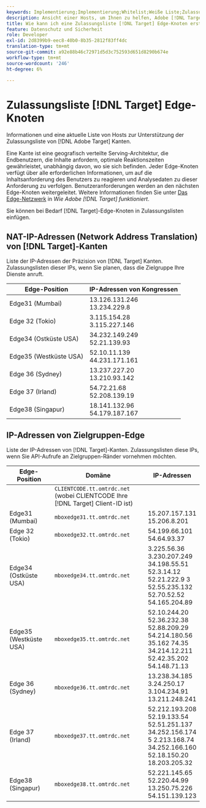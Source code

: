 ```yaml
---
keywords: Implementierung;Implementierung;Whitelist;Weiße Liste;Zulassungsliste;Zulassungsliste;Kante;Kanten
description: Ansicht einer Hosts, um Ihnen zu helfen, Adobe [!DNL Target] an den Kanten der Liste (geografisch verteilte Serving-Knoten, die optimale Reaktionszeiten für Endbenutzer gewährleisten).
title: Wie kann ich eine Zulassungsliste [!DNL Target] Edge-Knoten erstellen?
feature: Datenschutz und Sicherheit
role: Developer
exl-id: 2d8399b9-eec8-40b0-8b35-2812f83ff4dc
translation-type: tm+mt
source-git-commit: a92e88b46c72971d5d3c752593d651d8290b674e
workflow-type: tm+mt
source-wordcount: '246'
ht-degree: 6%

---
```


# Zulassungsliste [!DNL Target] Edge-Knoten

Informationen und eine aktuelle Liste von Hosts zur Unterstützung der Zulassungsliste von [!DNL Adobe Target] Kanten.

Eine Kante ist eine geografisch verteilte Serving-Architektur, die Endbenutzern, die Inhalte anfordern, optimale Reaktionszeiten gewährleistet, unabhängig davon, wo sie sich befinden. Jeder Edge-Knoten verfügt über alle erforderlichen Informationen, um auf die Inhaltsanforderung des Benutzers zu reagieren und Analysedaten zu dieser Anforderung zu verfolgen. Benutzeranforderungen werden an den nächsten Edge-Knoten weitergeleitet. Weitere Informationen finden Sie unter [Das Edge-Netzwerk](/help/c-intro/how-target-works.md#concept_0AE2ED8E9DE64288A8B30FCBF1040934) in *Wie Adobe [!DNL Target] funktioniert*.

Sie können bei Bedarf [!DNL Target]-Edge-Knoten in Zulassungslisten einfügen.

## NAT-IP-Adressen (Network Address Translation) von [!DNL Target]-Kanten

Liste der IP-Adressen der Präzision von [!DNL Target] Kanten. Zulassungslisten dieser IPs, wenn Sie planen, dass die Zielgruppe Ihre Dienste anruft.

| Edge-Position | IP-Adressen von Kongressen |
| --- | --- |
| Edge31 (Mumbai) | 13.126.131.246<br>13.234.229.8 |
| Edge 32 (Tokio) | 3.115.154.28<br>3.115.227.146 |
| Edge34 (Ostküste USA) | 34.232.149.249<br>52.21.139.93 |
| Edge35 (Westküste USA) | 52.10.11.139<br>44.231.171.161 |
| Edge 36 (Sydney) | 13.237.227.20<br>13.210.93.142 |
| Edge 37 (Irland) | 54.72.21.68<br>52.208.139.19 |
| Edge38 (Singapur) | 18.141.132.96<br>54.179.187.167 |

## IP-Adressen von Zielgruppen-Edge

Liste der IP-Adressen von [!DNL Target]-Kanten. Zulassungslisten diese IPs, wenn Sie API-Aufrufe an Zielgruppen-Ränder vornehmen möchten.

| Edge-Position | Domäne | IP-Adressen |
| --- | --- | --- |
|  | `CLIENTCODE.tt.omtrdc.net`<br>(wobei CLIENTCODE Ihre  [!DNL Target] Client-ID ist) |  |
| Edge31 (Mumbai) | `mboxedge31.tt.omtrdc.net` | 15.207.157.131<br>15.206.8.201 |
| Edge 32 (Tokio) | `mboxedge32.tt.omtrdc.net` | 54.199.66.101<br>54.64.93.37 |
| Edge34 (Ostküste USA) | `mboxedge34.tt.omtrdc.net` | 3.225.56.36<br>3.230.207.249<br>34.198.55.51<br>52.3.14.12<br>52.21.222.9 3<br>52.55.235.132<br>52.70.52.52<br>54.165.204.89 |
| Edge35 (Westküste USA) | `mboxedge35.tt.omtrdc.net` | 52.10.244.20<br>52.36.232.38<br>52.88.209.29<br>54.214.180.56<br>35.162 74.35<br>34.214.12.211<br>52.42.35.202<br>54.148.71.13 |
| Edge 36 (Sydney) | `mboxedge36.tt.omtrdc.net` | 13.238.34.185<br>3.24.250.17<br>3.104.234.91<br>13.211.248.241 |
| Edge 37 (Irland) | `mboxedge37.tt.omtrdc.net` | 52.212.193.208<br>52.19.133.54<br>52.51.251.137<br>34.252.156.174<br>5 2.213.168.74<br>34.252.166.160<br>52.18.150.20<br>18.203.205.32 |
| Edge38 (Singapur) | `mboxedge38.tt.omtrdc.net` | 52.221.145.65<br>52.220.44.99<br>13.250.75.226<br>54.151.139.123 |
